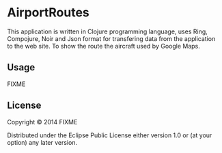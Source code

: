 # AirportRoutes

This application is written in Clojure programming language, uses Ring, Compojure, Noir and Json format for 
transfering data from the application to the web site. To show the route the aircraft used by Google Maps.

## Usage

FIXME

## License

Copyright © 2014 FIXME

Distributed under the Eclipse Public License either version 1.0 or (at
your option) any later version.

